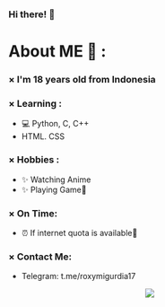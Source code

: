 ### Hi there! 👋

# About ME 💬 :
### × I'm 18 years old from Indonesia

### × Learning :
- 💻 Python, C, C++
- HTML. CSS

### × Hobbies :
- ✨ Watching Anime
- ✨ Playing Game🗿

### × On Time:
- ⏰ If internet quota is available🗿

### × Contact Me:
- Telegram: t.me/roxymigurdia17

<p align="center" >  
  <a href="https://github.com/anuraghazra/github-readme-stats"> 
<img  src="https://github-readme-stats.vercel.app/api?username=RoxyMigurdia17&&show_icons=true&theme=radical"/>
  </a>
  </p>
